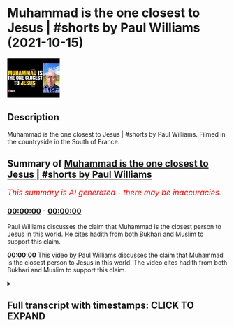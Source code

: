 # Muhammad is the one closest to Jesus | #shorts by Paul Williams (2021-10-15)

![alt Muhammad is the one closest to Jesus | #shorts by Paul Williams](I8wkXzSZKfc.jpg "Muhammad is the one closest to Jesus | #shorts by Paul Williams")

## Description

Muhammad is the one closest to Jesus | #shorts by Paul Williams. Filmed in the countryside in the South of France.

## Summary of [Muhammad is the one closest to Jesus | #shorts by Paul Williams](https://www.youtube.com/watch?v=I8wkXzSZKfc)


*<span style="color:red; font-size:125%">This summary is AI generated - there may be inaccuracies</span>. [](/)*

### [00:00:00](https://www.youtube.com/watch?v=I8wkXzSZKfc&t=0) - [00:00:00](https://www.youtube.com/watch?v=I8wkXzSZKfc&t=0)

 Paul Williams discusses the claim that Muhammad is the closest person to Jesus in this world. He cites hadith from both Bukhari and Muslim to support this claim.

**[00:00:00](https://www.youtube.com/watch?v=I8wkXzSZKfc&t=0)** This video by Paul Williams discusses the claim that Muhammad is the closest person to Jesus in this world. The video cites hadith from both Bukhari and Muslim to support this claim.

<details><summary><h2>Full transcript with timestamps: CLICK TO EXPAND</h2></summary>

[0:00:00](https://youtu.be/I8wkXzSZKfc?t=0) abu herrera related that the messenger  
[0:00:03](https://youtu.be/I8wkXzSZKfc?t=3) of god upon whom bp said  
[0:00:06](https://youtu.be/I8wkXzSZKfc?t=6) i am the one closest jesus the son of  
[0:00:09](https://youtu.be/I8wkXzSZKfc?t=9) mary in this world and the other one  
[0:00:13](https://youtu.be/I8wkXzSZKfc?t=13) the prophets are like brothers sons of  
[0:00:16](https://youtu.be/I8wkXzSZKfc?t=16) one father and various wives  
[0:00:19](https://youtu.be/I8wkXzSZKfc?t=19) their mothers are different but their  
[0:00:22](https://youtu.be/I8wkXzSZKfc?t=22) religion is one  
[0:00:24](https://youtu.be/I8wkXzSZKfc?t=24) there is no other prophet between us  
[0:00:28](https://youtu.be/I8wkXzSZKfc?t=28) hadith from bukhari and muslim  

</details>
